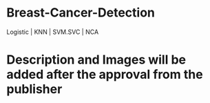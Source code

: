 # Breast-Cancer-Detection
Logistic | KNN | SVM.SVC | NCA

# Description and Images will be added after the approval from the publisher
